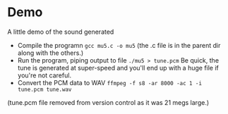 # Demo

A little demo of the sound generated

- Compile the programn `gcc mu5.c -o mu5` (the .c file is in the parent dir along with the others.)
- Run the program, piping output to file `./mu5 > tune.pcm` Be quick, the tune is generated at
super-speed and you'll end up with a huge file if you're not careful.
- Convert the PCM data to WAV `ffmpeg -f s8 -ar 8000 -ac 1 -i tune.pcm tune.wav`

(tune.pcm file removed from version control as it was 21 megs large.)
